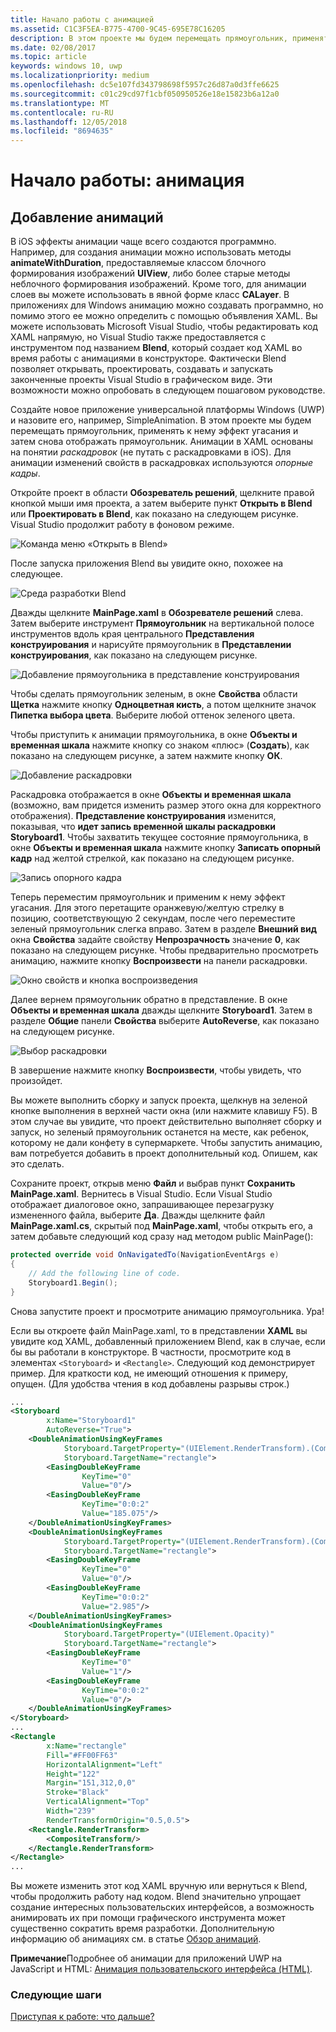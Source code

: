 ```yaml
---
title: Начало работы с анимацией
ms.assetid: C1C3F5EA-B775-4700-9C45-695E78C16205
description: В этом проекте мы будем перемещать прямоугольник, применять к нему эффект угасания и затем снова отображать прямоугольник.
ms.date: 02/08/2017
ms.topic: article
keywords: windows 10, uwp
ms.localizationpriority: medium
ms.openlocfilehash: dc5e107fd343798698f5957c26d87a0d3ffe6625
ms.sourcegitcommit: c01c29cd97f1cbf050950526e18e15823b6a12a0
ms.translationtype: MT
ms.contentlocale: ru-RU
ms.lasthandoff: 12/05/2018
ms.locfileid: "8694635"
---
```

# <a name="getting-started-animation"></a>Начало работы: анимация


## <a name="adding-animations"></a>Добавление анимаций

В iOS эффекты анимации чаще всего создаются программно. Например, для создания анимации можно использовать методы **animateWithDuration**, предоставляемые классом блочного формирования изображений **UIView**, либо более старые методы неблочного формирования изображений. Кроме того, для анимации слоев вы можете использовать в явной форме класс **CALayer**. В приложениях для Windows анимацию можно создавать программно, но помимо этого ее можно определить с помощью объявления XAML. Вы можете использовать Microsoft Visual Studio, чтобы редактировать код XAML напрямую, но Visual Studio также предоставляется с инструментом под названием **Blend**, который создает код XAML во время работы с анимациями в конструкторе. Фактически Blend позволяет открывать, проектировать, создавать и запускать законченные проекты Visual Studio в графическом виде. Эти возможности можно опробовать в следующем пошаговом руководстве.

Создайте новое приложение универсальной платформы Windows (UWP) и назовите его, например, SimpleAnimation. В этом проекте мы будем перемещать прямоугольник, применять к нему эффект угасания и затем снова отображать прямоугольник. Анимации в XAML основаны на понятии *раскадровок* (не путать с раскадровками в iOS). Для анимации изменений свойств в раскадровках используются *опорные кадры*.

Откройте проект в области **Обозреватель решений**, щелкните правой кнопкой мыши имя проекта, а затем выберите пункт **Открыть в Blend** или **Проектировать в Blend**, как показано на следующем рисунке. Visual Studio продолжит работу в фоновом режиме.

![Команда меню «Открыть в Blend»](images/ios-to-uwp/vs-open-in-blend.png)

После запуска приложения Blend вы увидите окно, похожее на следующее.

![Среда разработки Blend](images/ios-to-uwp/blend-1.png)

Дважды щелкните **MainPage.xaml** в **Обозревателе решений** слева. Затем выберите инструмент **Прямоугольник** на вертикальной полосе инструментов вдоль края центрального **Представления конструирования** и нарисуйте прямоугольник в **Представлении конструирования**, как показано на следующем рисунке.

![Добавление прямоугольника в представление конструирования](images/ios-to-uwp/blend-2.png)

Чтобы сделать прямоугольник зеленым, в окне **Свойства** области **Щетка** нажмите кнопку **Одноцветная кисть**, а потом щелкните значок **Пипетка выбора цвета**. Выберите любой оттенок зеленого цвета.

Чтобы приступить к анимации прямоугольника, в окне **Объекты и временная шкала** нажмите кнопку со знаком «плюс» (**Создать**), как показано на следующем рисунке, а затем нажмите кнопку **ОК**.

![Добавление раскадровки](images/ios-to-uwp/blend-3.png)

Раскадровка отображается в окне **Объекты и временная шкала** (возможно, вам придется изменить размер этого окна для корректного отображения). **Представление конструирования** изменится, показывая, что **идет запись временной шкалы раскадровки Storyboard1**. Чтобы захватить текущее состояние прямоугольника, в окне **Объекты и временная шкала** нажмите кнопку **Записать опорный кадр** над желтой стрелкой, как показано на следующем рисунке.

![Запись опорного кадра](images/ios-to-uwp/blend-4.png)

Теперь переместим прямоугольник и применим к нему эффект угасания. Для этого перетащите оранжевую/желтую стрелку в позицию, соответствующую 2 секундам, после чего переместите зеленый прямоугольник слегка вправо. Затем в разделе **Внешний вид** окна **Свойства** задайте свойству **Непрозрачность** значение **0**, как показано на следующем рисунке. Чтобы предварительно просмотреть анимацию, нажмите кнопку **Воспроизвести** на панели раскадровки.

![Окно свойств и кнопка воспроизведения](images/ios-to-uwp/blend-5.png)

Далее вернем прямоугольник обратно в представление. В окне **Объекты и временная шкала** дважды щелкните **Storyboard1**. Затем в разделе **Общие** панели **Свойства** выберите **AutoReverse**, как показано на следующем рисунке.

![Выбор раскадровки](images/ios-to-uwp/blend-6.png)

В завершение нажмите кнопку **Воспроизвести**, чтобы увидеть, что произойдет.

Вы можете выполнить сборку и запуск проекта, щелкнув на зеленой кнопке выполнения в верхней части окна (или нажмите клавишу F5). В этом случае вы увидите, что проект действительно выполняет сборку и запуск, но зеленый прямоугольник останется на месте, как ребенок, которому не дали конфету в супермаркете. Чтобы запустить анимацию, вам потребуется добавить в проект дополнительный код. Опишем, как это сделать.

Сохраните проект, открыв меню **Файл** и выбрав пункт **Сохранить MainPage.xaml**. Вернитесь в Visual Studio. Если Visual Studio отображает диалоговое окно, запрашивающее перезагрузку измененного файла, выберите **Да**. Дважды щелкните файл **MainPage.xaml.cs**, скрытый под **MainPage.xaml**, чтобы открыть его, а затем добавьте следующий код сразу над методом public MainPage():

```csharp
protected override void OnNavigatedTo(NavigationEventArgs e)
{
    // Add the following line of code.
    Storyboard1.Begin();
}
```

Снова запустите проект и просмотрите анимацию прямоугольника. Ура!

Если вы откроете файл MainPage.xaml, то в представлении **XAML** вы увидите код XAML, добавленный приложением Blend, как в случае, если бы вы работали в конструкторе. В частности, просмотрите код в элементах `<Storyboard>` и `<Rectangle>`. Следующий код демонстрирует пример. Для краткости код, не имеющий отношения к примеру, опущен. (Для удобства чтения в код добавлены разрывы строк.)

```xml
...
<Storyboard 
        x:Name="Storyboard1" 
        AutoReverse="True">
    <DoubleAnimationUsingKeyFrames 
            Storyboard.TargetProperty="(UIElement.RenderTransform).(CompositeTransform.TranslateX)"
            Storyboard.TargetName="rectangle">
        <EasingDoubleKeyFrame 
                KeyTime="0" 
                Value="0"/>
        <EasingDoubleKeyFrame 
                KeyTime="0:0:2" 
                Value="185.075"/>
    </DoubleAnimationUsingKeyFrames>
    <DoubleAnimationUsingKeyFrames 
            Storyboard.TargetProperty="(UIElement.RenderTransform).(CompositeTransform.TranslateY)" 
            Storyboard.TargetName="rectangle">
        <EasingDoubleKeyFrame 
                KeyTime="0" 
                Value="0"/>
        <EasingDoubleKeyFrame 
                KeyTime="0:0:2" 
                Value="2.985"/>
    </DoubleAnimationUsingKeyFrames>
    <DoubleAnimationUsingKeyFrames 
            Storyboard.TargetProperty="(UIElement.Opacity)" 
            Storyboard.TargetName="rectangle">
        <EasingDoubleKeyFrame 
                KeyTime="0" 
                Value="1"/>
        <EasingDoubleKeyFrame 
                KeyTime="0:0:2"
                Value="0"/>
    </DoubleAnimationUsingKeyFrames>
</Storyboard>
...
<Rectangle 
        x:Name="rectangle" 
        Fill="#FF00FF63" 
        HorizontalAlignment="Left" 
        Height="122" 
        Margin="151,312,0,0" 
        Stroke="Black" 
        VerticalAlignment="Top" 
        Width="239" 
        RenderTransformOrigin="0.5,0.5">
    <Rectangle.RenderTransform>
        <CompositeTransform/>
    </Rectangle.RenderTransform>
</Rectangle>
...
```

Вы можете изменить этот код XAML вручную или вернуться к Blend, чтобы продолжить работу над кодом. Blend значительно упрощает создание интересных пользовательских интерфейсов, а возможность анимировать их при помощи графического инструмента может существенно сократить время разработки. Дополнительную информацию об анимациях см. в статье [Обзор анимаций](https://msdn.microsoft.com/library/windows/apps/mt187350).

**Примечание**Подробнее об анимации для <span class="legacy-term">приложений UWP на JavaScript и HTML</span>: [Анимация пользовательского интерфейса (HTML)](https://msdn.microsoft.com/library/windows/apps/hh465165).

### <a name="next-step"></a>Следующие шаги

[Приступая к работе: что дальше?](getting-started-what-next.md)

